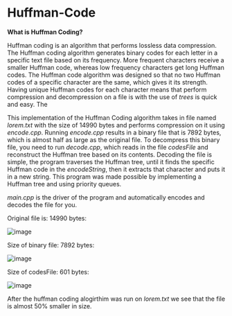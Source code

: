 # Huffman-Code

**What is Huffman Coding?**

Huffman coding is an algorithm that performs lossless data compression. The Huffman coding algorithm generates binary codes for each letter in a specific text file based on its frequency. More frequent characters receive a smaller Huffman code, whereas low frequency characters get long Huffman codes. The Huffman code algorithm was designed so that no two Huffman codes of a specific character are the same, which gives it its strength. Having unique Huffman codes for each character means that perform compression and decompression on a file is with the use of _trees_ is quick and easy.
The 

This implementation of the Huffman Coding algorithm takes in file named _lorem.txt_ with the size of 14990 bytes and performs compression on it using _encode.cpp_. Running _encode.cpp_ results in a binary file that is 7892 bytes, which is almost half as large as the original file. To decompress this binary file, you need to run _decode.cpp_, which reads in the file _codesFile_ and reconstruct the Huffman tree based on its contents. Decoding the file is simple, the program traverses the Huffman tree, until it finds the specific Huffman code in the _encodeString_, then it extracts that character and puts it in a new string. This program was made possible by implementing a Huffman tree and using priority queues.



_main.cpp_ is the driver of the program and automatically encodes and decodes the file for you.


Original file is: 14990 bytes:

![image](https://user-images.githubusercontent.com/85080576/151867970-6b858cef-4f2f-4ef1-8d0f-aeca1835d4aa.png)

Size of binary file: 7892 bytes:

![image](https://user-images.githubusercontent.com/85080576/151867850-d8064395-720f-4b3e-ae7c-7e3fe54c286d.png)

Size of codesFile: 601 bytes:

![image](https://user-images.githubusercontent.com/85080576/151867908-598c4f53-00f2-46c1-b670-6686a7a3948f.png)


After the huffman coding alogirthim was run on _lorem.txt_ we see that the file is almost 50% smaller in size.
